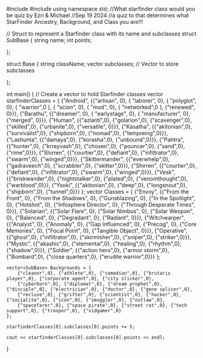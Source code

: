 #include<iostream>
#include<vector>
using namespace std;
//What starfinder class would you be quiz by Ezri & Michael
//Sep 19 2024
//a quiz to that determines what StarFinder Ancestry, Background, and Class you are!!!




// Struct to represent a Starfinder class with its name and subclasses
struct SubBase {
    string name;
    int points;



};

struct Base {
    string className;
    vector<SubBase> subclasses;  // Vector to store subclasses
      
};



int main() {
    // Create a vector to hold Starfinder classes
    vector<Base> starfinderClasses = {
        {"Android", {{"artisan", 0}, { "laborer", 0}, { "polyglot", 0}, { "warrior",0 }, { "scion", 0}, { "mod", 0}, { "networked",0 }, {"renewed", 0}}},
        {"Barathu", {{"dreamer", 0}, { "earlystage", 0}, { "manufacturer", 0}, {"merged", 0}}},
        {"Human", {{"azlanti",0}, {"golarion",0}, {"scavenger",0}, {"skilled",0}, {"urbanite",0}, {"versatile", 0}}},
        {"Kasatha", {{"akitonian",0}, {"survivalist",0}, {"shipborn",0}, {"nomad",0}, {"tempreing",0}}},
        {"Lashunta", {{"damaya",0}, {"korasha",0}, {"unbound",0}}},
        {"Pahtra", {{"hunter",0}, {"krreyvash",0}, {"chosen",0}, {"pouncer",0}, {"sand",0}, {"rime",0}}},
        {"Shirren", {{"courtier",0}, {"defiant",0}, {"infiltrator",0}, {"swarm",0}, {"winged",0}}},
        {"Skittermander", {{"everwhelp",0}, {"gadraveech",0}, {"scrabbler",0}, {"skitter",0}}},
        {"Shirren", {{"courtier",0}, {"defiant",0}, {"infiltrator",0}, {"swarm",0}, {"winged",0}}},
        {"Vesk", {{"briskwander",0}, {"nightstalker",0}, {"plated",0}, {"venomthought",0}, {"warblood",0}}},
        {"Ysoki", {{"akitonian",0}, {"deep",0}, {"longsnout",0}, {"shipborn",0}, {"tunnel",0}}}
    };
    vector<Base> Classes = {
        {"Envoy", {{"From the Front", 0}, {"From the Shadows", 0}, {"Gunsblazing", 0}, {"In the Spotlight", 0}, {"Hotshot", 0}, {"Infosphere Director", 0}, {"Through Desperate Times", 0}}},
        {"Solarian", {{"Solar Flare", 0}, {"Solar Nimbus", 0}, {"Solar Weopon", 0}, {"Balenced", 0}, {"Degradant", 0}, {"Radiant", 0}}},
        {"Witchwarper", {{"Analyst", 0}, {"Anomaly", 0}, {"Gap Influenced", 0}, {"Precog", 0}, {"Core Memories", 0}, {"Focal Point", 0}, {"Tangible Object", 0}}},
        {"Operative", {{"ghost",0}, {"infiltrator",0}, {"skirmisher",0}, {"sniper",0}, {"striker",0}}},
	{"Mystic", {{"akashic",0}, {"elemental",0}, {"healing",0}, {"rhythm",0}, {"shadow",0}}},
	{"Soldier", {{"action hero",0}, {"armor storm",0}, {"Bombard",0}, {"close quarters",0}, {"erudite warrior",0}}}
    };
        
    vector<SubBase> Backgrounds = {
        {"cleaner",0}, {"athlete",0}, {"comedian",0}, {"brutaris player",0}, {"corporate agent",0}, {"city slicker",0},
        {"cyberborn",0}, {"diplomat",0}, {"dream prophet",0}, {"disciple",0}, {"electrician",0}, {"doctor",0}, {"gene splicer",0},
        {"recluse",0}, {"grifter",0}, {"scientist",0}, {"hacker",0}, {"socialite",0}, {"icon",0}, {"smuggler",0}, {"outlaw",0},
        {"spacefarer",0}, {"space pirate",0}, {"street rat",0}, {"tech support",0}, {"trooper",0}, {"vidgamer",0}
    };

    starfinderClasses[0].subclasses[0].points += 5; 

    cout << starfinderClasses[0].subclasses[0].points << endl; 
}


